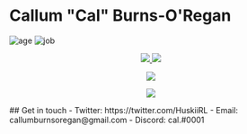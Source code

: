 # Callum "Cal" Burns-O'Regan
![age](https://img.shields.io/badge/Age-19yo-informational)
![job](https://img.shields.io/badge/Working%20as-University%20Student-informational)

<p align="center">
  <a href="https://github-readme-stats.vercel.app">
    <img src="https://github-readme-stats.vercel.app/api?username=CalRL&show_icons=true&theme=react" />
    <img src="https://github-readme-stats.vercel.app/api/top-langs/?username=CalRL&layout=compact&theme=react"/>
  </a>

</p>
<p align="center">
  <a href="https://github-readme-stats.vercel.app/">
    <img src="https://github-readme-stats.vercel.app/api/wakatime?username=calrl" />
  </a>
</p>
<p align="center">
  <a href="https://skillicons.dev">
    <img src="https://skillicons.dev/icons?i=js,ts,html,css,react,nextjs,threejs,cs,php,py,ae)" />
  </a>
</p>
## Get in touch
- Twitter: https://twitter.com/HuskiiRL
- Email: callumburnsoregan@gmail.com
- Discord: cal.#0001
